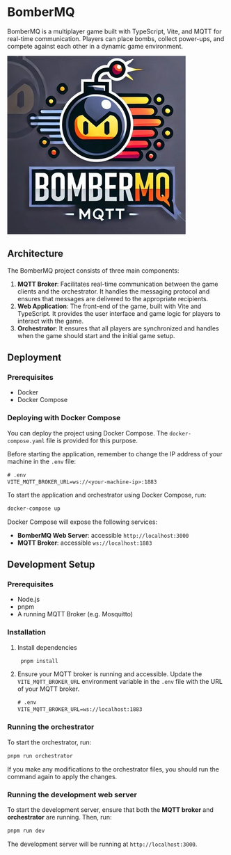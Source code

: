 # BomberMQ

BomberMQ is a multiplayer game built with TypeScript, Vite, and MQTT for real-time communication. Players can place bombs, collect power-ups, and compete against each other in a dynamic game environment.

![BomberMQ Gameplay](https://github.com/ArthurMbraga/bomberMQ/raw/main/public/logo_small.jpeg)

## Architecture

The BomberMQ project consists of three main components:

1. **MQTT Broker**: Facilitates real-time communication between the game clients and the orchestrator. It handles the messaging protocol and ensures that messages are delivered to the appropriate recipients.
2. **Web Application**: The front-end of the game, built with Vite and TypeScript. It provides the user interface and game logic for players to interact with the game.
3. **Orchestrator**: It ensures that all players are synchronized and handles when the game should start and the initial game setup.


## Deployment

### Prerequisites

- Docker
- Docker Compose


### Deploying with Docker Compose
  
  
You can deploy the project using Docker Compose. The `docker-compose.yaml` file is provided for this purpose.

Before starting the application, remember to change the IP address of your machine in the `.env` file:

```properties
# .env
VITE_MQTT_BROKER_URL=ws://<your-machine-ip>:1883
```

To start the application and orchestrator using Docker Compose, run:

```sh
docker-compose up
```

Docker Compose will expose the following services:

- **BomberMQ Web Server**: accessible `http://localhost:3000`
- **MQTT Broker**: accessible `ws://localhost:1883`

## Development Setup

### Prerequisites

- Node.js
- pnpm
- A running MQTT Broker (e.g. Mosquitto)

### Installation

1. Install dependencies
   ```sh
    pnpm install
   ```
2. Ensure your MQTT broker is running and accessible. Update the `VITE_MQTT_BROKER_URL` environment variable in the `.env` file with the URL of your MQTT broker.

   ```properties
   # .env
   VITE_MQTT_BROKER_URL=ws://localhost:1883
   ```

### Running the orchestrator

To start the orchestrator, run:

```sh
pnpm run orchestrator
```

If you make any modifications to the orchestrator files, you should run the command again to apply the changes.


### Running the development web server

To start the development server, ensure that both the **MQTT broker** and **orchestrator** are running. Then, run:

```sh
pnpm run dev
```

The development server will be running at `http://localhost:3000`.


